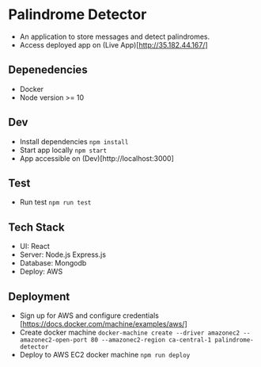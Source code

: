 # Palindrome Detector

- An application to store messages and detect palindromes.
- Access deployed app on (Live App)[http://35.182.44.167/]

## Depenedencies

- Docker
- Node version >= 10

## Dev

- Install dependencies `npm install`
- Start app locally `npm start`
- App accessible on (Dev)[http://localhost:3000]

## Test

- Run test `npm run test`

## Tech Stack

- UI: React
- Server: Node.js Express.js
- Database: Mongodb
- Deploy: AWS

## Deployment

- Sign up for AWS and configure credentials [https://docs.docker.com/machine/examples/aws/]
- Create docker machine `docker-machine create --driver amazonec2 --amazonec2-open-port 80 --amazonec2-region ca-central-1 palindrome-detector`
- Deploy to AWS EC2 docker machine `npm run deploy`
